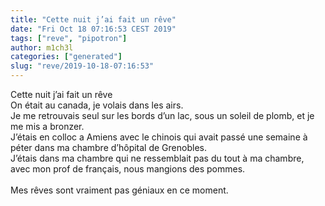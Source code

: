 ```yaml
---
title: "Cette nuit j’ai fait un rêve"
date: "Fri Oct 18 07:16:53 CEST 2019"
tags: ["reve", "pipotron"]
author: m1ch3l
categories: ["generated"]
slug: "reve/2019-10-18-07:16:53"
---
```


Cette nuit j’ai fait un rêve<br>
On était au canada, je volais dans les airs.<br>
Je me retrouvais seul sur les bords d’un lac, sous un soleil de plomb, et je me mis a bronzer.<br>
J’étais en colloc a Amiens avec le chinois qui avait passé une semaine à péter dans ma chambre d’hôpital de Grenobles.<br>
J’étais dans ma chambre qui ne ressemblait pas du tout à ma chambre, avec mon prof de français, nous mangions des pommes.<br>
<br>
Mes rêves sont vraiment pas géniaux en ce moment.<br>
<br>
